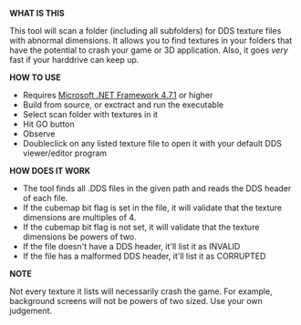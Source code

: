 **WHAT IS THIS**

This tool will scan a folder (including all subfolders) for DDS texture files with abnormal dimensions. It allows you to find textures in your folders that have the potential to crash your game or 3D application. Also, it goes _very_  fast if your harddrive can keep up.


**HOW TO USE**

- Requires [Microsoft .NET Framework 4.7.1](https://dotnet.microsoft.com/en-us/download/dotnet-framework/net471) or higher
- Build from source, or exctract and run the executable
- Select scan folder with textures in it
- Hit GO button
- Observe
- Doubleclick on any listed texture file to open it with your default DDS viewer/editor program


**HOW DOES IT WORK**

- The tool finds all .DDS files in the given path and reads the DDS header of each file.
- If the cubemap bit flag is set in the file, it will validate that the texture dimensions are multiples of 4.
- If the cubemap bit flag is not set, it will validate that the texture dimensions be powers of two.
- If the file doesn't have a DDS header, it'll list it as INVALID
- If the file has a malformed DDS header, it'll list it as CORRUPTED


**NOTE**

Not every texture it lists will necessarily crash the game. For example, background screens will not be powers of two sized. Use your own judgement.
